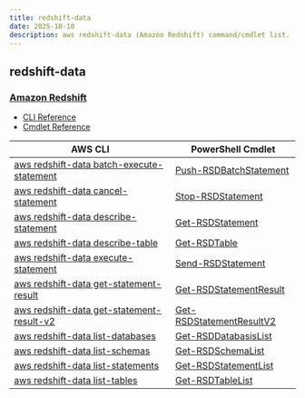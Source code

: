```yaml
---
title: redshift-data
date: 2025-10-10
description: aws redshift-data (Amazon Redshift) command/cmdlet list.
---
```


## redshift-data

### [Amazon Redshift](https://aws.amazon.com/redshift/)

* [CLI Reference](https://awscli.amazonaws.com/v2/documentation/api/latest/reference/redshift-data/index.html)
* [Cmdlet Reference](https://docs.aws.amazon.com/powershell/latest/reference/items/RedshiftDataAPIService_cmdlets.html)

|AWS CLI|PowerShell Cmdlet|
|----|----|
|[aws redshift-data batch-execute-statement](https://awscli.amazonaws.com/v2/documentation/api/latest/reference/redshift-data/batch-execute-statement.html)|[Push-RSDBatchStatement](https://docs.aws.amazon.com/powershell/latest/reference/items/Push-RSDBatchStatement.html)|
|[aws redshift-data cancel-statement](https://awscli.amazonaws.com/v2/documentation/api/latest/reference/redshift-data/cancel-statement.html)|[Stop-RSDStatement](https://docs.aws.amazon.com/powershell/latest/reference/items/Stop-RSDStatement.html)|
|[aws redshift-data describe-statement](https://awscli.amazonaws.com/v2/documentation/api/latest/reference/redshift-data/describe-statement.html)|[Get-RSDStatement](https://docs.aws.amazon.com/powershell/latest/reference/items/Get-RSDStatement.html)|
|[aws redshift-data describe-table](https://awscli.amazonaws.com/v2/documentation/api/latest/reference/redshift-data/describe-table.html)|[Get-RSDTable](https://docs.aws.amazon.com/powershell/latest/reference/items/Get-RSDTable.html)|
|[aws redshift-data execute-statement](https://awscli.amazonaws.com/v2/documentation/api/latest/reference/redshift-data/execute-statement.html)|[Send-RSDStatement](https://docs.aws.amazon.com/powershell/latest/reference/items/Send-RSDStatement.html)|
|[aws redshift-data get-statement-result](https://awscli.amazonaws.com/v2/documentation/api/latest/reference/redshift-data/get-statement-result.html)|[Get-RSDStatementResult](https://docs.aws.amazon.com/powershell/latest/reference/items/Get-RSDStatementResult.html)|
|[aws redshift-data get-statement-result-v2](https://awscli.amazonaws.com/v2/documentation/api/latest/reference/redshift-data/get-statement-result-v2.html)|[Get-RSDStatementResultV2](https://docs.aws.amazon.com/powershell/latest/reference/items/Get-RSDStatementResultV2.html)|
|[aws redshift-data list-databases](https://awscli.amazonaws.com/v2/documentation/api/latest/reference/redshift-data/list-databases.html)|[Get-RSDDatabasisList](https://docs.aws.amazon.com/powershell/latest/reference/items/Get-RSDDatabasisList.html)|
|[aws redshift-data list-schemas](https://awscli.amazonaws.com/v2/documentation/api/latest/reference/redshift-data/list-schemas.html)|[Get-RSDSchemaList](https://docs.aws.amazon.com/powershell/latest/reference/items/Get-RSDSchemaList.html)|
|[aws redshift-data list-statements](https://awscli.amazonaws.com/v2/documentation/api/latest/reference/redshift-data/list-statements.html)|[Get-RSDStatementList](https://docs.aws.amazon.com/powershell/latest/reference/items/Get-RSDStatementList.html)|
|[aws redshift-data list-tables](https://awscli.amazonaws.com/v2/documentation/api/latest/reference/redshift-data/list-tables.html)|[Get-RSDTableList](https://docs.aws.amazon.com/powershell/latest/reference/items/Get-RSDTableList.html)|


